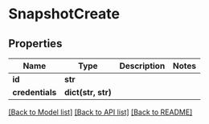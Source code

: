 # SnapshotCreate

## Properties
Name | Type | Description | Notes
------------ | ------------- | ------------- | -------------
**id** | **str** |  | 
**credentials** | **dict(str, str)** |  | 

[[Back to Model list]](../README.md#documentation-for-models) [[Back to API list]](../README.md#documentation-for-api-endpoints) [[Back to README]](../README.md)


